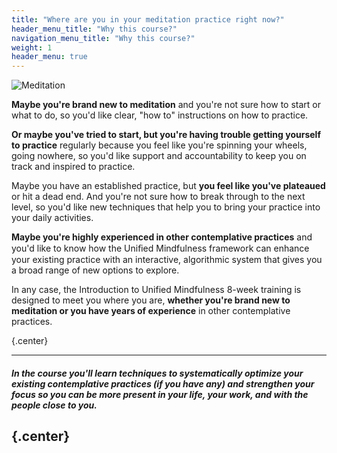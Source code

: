 ```yaml
---
title: "Where are you in your meditation practice right now?"
header_menu_title: "Why this course?"
navigation_menu_title: "Why this course?"
weight: 1
header_menu: true
---
```


![Meditation](/images/where-in-meditation.jpg) 

**Maybe you're brand new to meditation** and you're not sure how to start or what to do, so  you'd like clear, "how to" instructions on how to practice.

**Or maybe you've tried to start, but you're having trouble getting yourself to practice** regularly because you feel like you're spinning your wheels, going nowhere, so you'd like support and accountability to keep you on track and inspired to practice.

Maybe you have an established practice, but **you feel like you've plateaued** or hit a dead end. And you're not sure how to break through to the next level, so you'd like new techniques that help you to bring your practice into your daily activities.

**Maybe you're highly experienced in other contemplative practices** and you'd like to know how the Uniﬁed Mindfulness framework can enhance your existing practice with an interactive, algorithmic system that gives you a broad range of new options to explore.

In any case, the Introduction to Unified Mindfulness 8-week training is designed to meet you where you are, **whether you're brand new to meditation or you have years of experience** in other contemplative practices.

[//]: # (### &darr;)

[//]: # ({.center})

[//]: # ()
[//]: # ()
[//]: # (.&nbsp;)
[//]: # (---)

[//]: # (#### It doesn't matter if you're brand new to meditation or if you have years of experience in other contemplative practices:)
{.center}

[//]: # ([//]: # &#40;{.center}&#41;)


--- 
##### In the course you'll learn techniques to systematically optimize your existing contemplative practices (if you have any) and strengthen your focus so you can be more present in your life, your work, and with the people close to you.
{.center}
--- 
